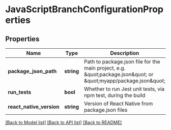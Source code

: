 # JavaScriptBranchConfigurationProperties

## Properties
Name | Type | Description | Notes
------------ | ------------- | ------------- | -------------
**package_json_path** | **string** | Path to package.json file for the main project, e.g. \&quot;package.json\&quot; or \&quot;myapp/package.json\&quot; | [optional] 
**run_tests** | **bool** | Whether to run Jest unit tests, via npm test, during the build | [optional] 
**react_native_version** | **string** | Version of React Native from package.json files | [optional] 

[[Back to Model list]](../README.md#documentation-for-models) [[Back to API list]](../README.md#documentation-for-api-endpoints) [[Back to README]](../README.md)


